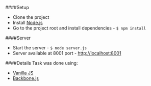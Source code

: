 ####Setup
 - Clone the project
 - Install [Node.js][1]
 - Go to the project root and install dependencies - `$ npm install`

####Server
 - Start the server - `$ node server.js`
 - Server available at 8001 port - [http://localhost:8001][2]

####Details
Task was done using:

 - [Vanilla JS][3]
 - [Backbone.js][4]
 

  [1]: http://nodejs.org/
  [2]: http://localhost:8001
  [3]: http://localhost:8001/vanilla/
  [4]: http://localhost:8001/backbone/

